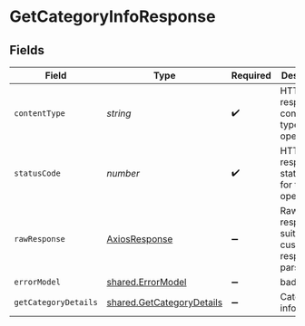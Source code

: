 # GetCategoryInfoResponse


## Fields

| Field                                                                  | Type                                                                   | Required                                                               | Description                                                            |
| ---------------------------------------------------------------------- | ---------------------------------------------------------------------- | ---------------------------------------------------------------------- | ---------------------------------------------------------------------- |
| `contentType`                                                          | *string*                                                               | :heavy_check_mark:                                                     | HTTP response content type for this operation                          |
| `statusCode`                                                           | *number*                                                               | :heavy_check_mark:                                                     | HTTP response status code for this operation                           |
| `rawResponse`                                                          | [AxiosResponse](https://axios-http.com/docs/res_schema)                | :heavy_minus_sign:                                                     | Raw HTTP response; suitable for custom response parsing                |
| `errorModel`                                                           | [shared.ErrorModel](../../models/shared/errormodel.md)                 | :heavy_minus_sign:                                                     | bad request                                                            |
| `getCategoryDetails`                                                   | [shared.GetCategoryDetails](../../models/shared/getcategorydetails.md) | :heavy_minus_sign:                                                     | Category informations                                                  |